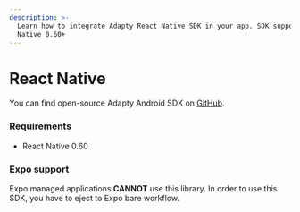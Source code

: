 ```yaml
---
description: >-
  Learn how to integrate Adapty React Native SDK in your app. SDK supports React
  Native 0.60+
---
```


# React Native

You can find open-source Adapty Android SDK on [GitHub](https://github.com/adaptyteam/AdaptySDK-React-Native).

### Requirements

* React Native 0.60



### Expo support

Expo managed applications **CANNOT** use this library. In order to use this SDK, you have to eject to Expo bare workflow.

